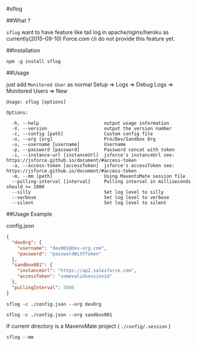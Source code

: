 #sflog

##What ?

`sflog` want to have feature like tail log in apache/nginx/heroku as currently(2015-09-10) Force.com cli do not provide this feature yet.

##Installation

	npm -g install sflog

##Usage

just add `Monitored User` as normal
     Setup => Logs => Debug Logs => Monitored Users => New 

    Usage: sflog [options]
    
    Options:
    
      -h, --help                        output usage information
      -V, --version                     output the version number
      -c, --config [path]               Custom config file
      -o, --org [org]                   Pro/Dev/Sandbox Org
      -u, --username [username]         Username
      -p, --password [password]         Password concat with token
      -i, --instance-url [instanceUrl]  jsforce's instanceUrl see: https://jsforce.github.io/document/#access-token
      -a, --access-token [accessToken]  jsforce's accessToken see: https://jsforce.github.io/document/#access-token
      -m, --mm [path]                   Using MaventsMate session file
      --pulling-interval [interval]     Pulling interval in milliseconds should >= 1000
      --silly                           Set log level to silly
      --verbose                         Set log level to verbose
      --silent                          Set log level to silent

##Usage Example

config.json
```json
{
  "devOrg": {
    "username": "dev001@dev-org.com",
    "password": "passwordWithToken"
  },
  "sandbox001": {
    "instanceUrl": "https://ap2.salesforce.com",
    "accessToken": "somevalidsessionid"
  },
  "pullingInterval": 5000
}
```

	sflog -c ./config.json --org devOrg

	sflog -c ./config.json --org sandbox001

If current directory is a MavensMate project ( `./config/.session` )

	sflog --mm



